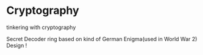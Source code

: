 # Cryptography
tinkering with cryptography

Secret Decoder ring based on kind of German Enigma(used in World War 2) Design !
